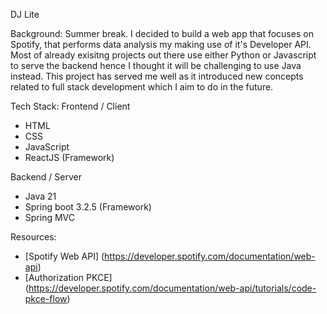 DJ Lite

Background: 
Summer break. I decided to build a web app that focuses on Spotify, that performs data analysis my making use of it's Developer API. Most of already exisitng projects out there use either Python or Javascript to serve the backend hence I thought it will be challenging to use Java instead. This project has served me well as it introduced new concepts related to full stack development which I aim to do in the future.
 
Tech Stack:
Frontend / Client
- HTML
- CSS
- JavaScript
- ReactJS (Framework)

Backend / Server
- Java 21
- Spring boot 3.2.5 (Framework)
- Spring MVC

Resources:
- [Spotify Web API] (https://developer.spotify.com/documentation/web-api)
- [Authorization PKCE] (https://developer.spotify.com/documentation/web-api/tutorials/code-pkce-flow)


